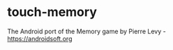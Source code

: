 touch-memory
============

The Android port of the Memory game by Pierre Levy - https://androidsoft.org
